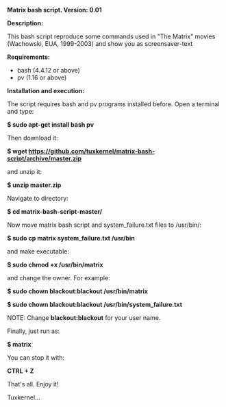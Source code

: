 **Matrix bash script. Version: 0.01**

**Description:**

This bash script reproduce some commands used in "The Matrix" movies (Wachowski, EUA, 1999-2003) and show you as screensaver-text
 
**Requirements:** 

+ bash (4.4.12 or above)
+ pv (1.16 or above)

**Installation and execution:**

The script requires bash and pv programs installed before. Open a terminal and type:

**$ sudo apt-get install bash pv**

Then download it:

**$ wget https://github.com/tuxkernel/matrix-bash-script/archive/master.zip**

and unzip it:

**$ unzip master.zip**

Navigate to directory:

**$ cd matrix-bash-script-master/**

Now move matrix bash script and system_failure.txt files to /usr/bin/:

**$ sudo cp matrix system_failure.txt /usr/bin**

and make executable:

**$ sudo chmod +x /usr/bin/matrix**

and change the owner. For example:

**$ sudo chown blackout:blackout /usr/bin/matrix**

**$ sudo chown blackout:blackout /usr/bin/system_failure.txt**

NOTE: Change **blackout:blackout** for your user name.

Finally, just run as:

**$ matrix**

You can stop it with:

**CTRL + Z**

That's all. Enjoy it!

Tuxkernel...
